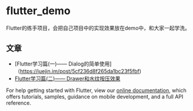 # flutter_demo

Flutter的练手项目，会把自己项目中的实现效果放在demo中，和大家一起学洗。

## 文章

- [Flutter学习篇(一)—— Dialog的简单使用]（https://juejin.im/post/5cf236d8f265da1bc23f5fbf)
- [Flutter学习篇(二)—— Drawer和水纹按压效果](https://juejin.im/post/5cf3a503e51d4555fd20a2e2)

For help getting started with Flutter, view our 
[online documentation](https://flutter.dev/docs), which offers tutorials, 
samples, guidance on mobile development, and a full API reference.
